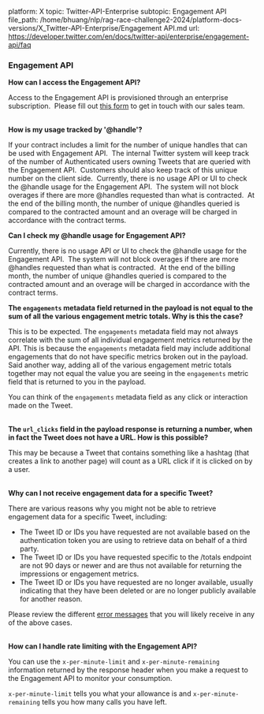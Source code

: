 platform: X
topic: Twitter-API-Enterprise
subtopic: Engagement API
file_path: /home/bhuang/nlp/rag-race-challenge2-2024/platform-docs-versions/X_Twitter-API-Enterprise/Engagement API.md
url: https://developer.twitter.com/en/docs/twitter-api/enterprise/engagement-api/faq


### Engagement API

**How can I access the Engagement API?**

Access to the Engagement API is provisioned through an enterprise subscription.  Please fill out [this form](https://developer.twitter.com/content/developer-twitter/en/enterprise-application) to get in touch with our sales team.  
 

**How is my usage tracked by '@handle'?**

If your contract includes a limit for the number of unique handles that can be used with Engagement API.  The internal Twitter system will keep track of the number of Authenticated users owning Tweets that are queried with the Engagement API.  Customers should also keep track of this unique number on the client side.  Currently, there is no usage API or UI to check the @handle usage for the Engagement API.  The system will not block overages if there are more @handles requested than what is contracted.  At the end of the billing month, the number of unique @handles queried is compared to the contracted amount and an overage will be charged in accordance with the contract terms.

**Can I check my @handle usage for Engagement API?**

Currently, there is no usage API or UI to check the @handle usage for the Engagement API.  The system will not block overages if there are more @handles requested than what is contracted.  At the end of the billing month, the number of unique @handles queried is compared to the contracted amount and an overage will be charged in accordance with the contract terms.

**The `engagements` metadata field returned in the payload is not equal to the sum of all the various engagement metric totals. Why is this the case?**

This is to be expected. The `engagements` metadata field may not always correlate with the sum of all individual engagement metrics returned by the API. This is because the `engagements` metadata field may include additional engagements that do not have specific metrics broken out in the payload. Said another way, adding all of the various engagement metric totals together may not equal the value you are seeing in the `engagements` metric field that is returned to you in the payload.

You can think of the `engagements` metadata field as any click or interaction made on the Tweet.  
 

**The `url_clicks` field in the payload response is returning a number, when in fact the Tweet does not have a URL. How is this possible?**

This may be because a Tweet that contains something like a hashtag (that creates a link to another page) will count as a URL click if it is clicked on by a user.  
 

**Why can I not receive engagement data for a specific Tweet?**

There are various reasons why you might not be able to retrieve engagement data for a specific Tweet, including:

* The Tweet ID or IDs you have requested are not available based on the authentication token you are using to retrieve data on behalf of a third party.
* The Tweet ID or IDs you have requested specific to the /totals endpoint are not 90 days or newer and are thus not available for returning the impressions or engagement metrics.
* The Tweet ID or IDs you have requested are no longer available, usually indicating that they have been deleted or are no longer publicly available for another reason.

Please review the different [error messages](https://developer.twitter.com/content/developer-twitter/en/docs/metrics/get-tweet-engagement/api-reference/post-insights-engagement#ErrorMessages) that you will likely receive in any of the above cases.  
 

**How can I handle rate limiting with the Engagement API?**

You can use the `x-per-minute-limit` and `x-per-minute-remaining` information returned by the response header when you make a request to the Engagement API to monitor your consumption.  
  
`x-per-minute-limit` tells you what your allowance is and `x-per-minute-remaining` tells you how many calls you have left.